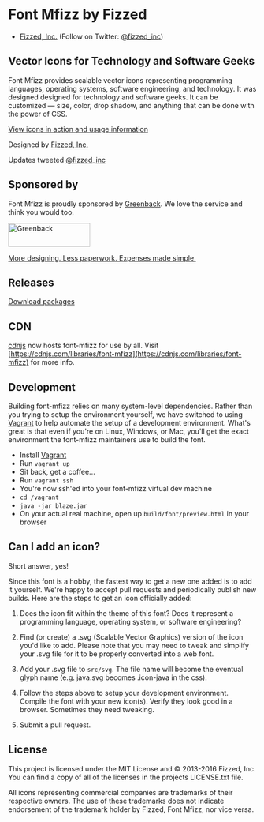 Font Mfizz by Fizzed
=======================================

 - [Fizzed, Inc.](http://fizzed.com) (Follow on Twitter: [@fizzed_inc](http://twitter.com/fizzed_inc))

## Vector Icons for Technology and Software Geeks

Font Mfizz provides scalable vector icons representing programming languages,
operating systems, software engineering, and technology. It was designed designed
for technology and software geeks. It can be customized — size, color, drop shadow,
and anything that can be done with the power of CSS.

[View icons in action and usage information](http://fizzed.com/oss/font-mfizz)

Designed by [Fizzed, Inc.](http://fizzed.com/)

Updates tweeted [@fizzed_inc](http://twitter.com/fizzed_inc)

## Sponsored by

Font Mfizz is proudly sponsored by <a href="https://www.greenback.com">Greenback</a>.  We love the service and think you would too.

<a href="https://www.greenback.com" title="Greenback - Expenses made simple"><img src="https://www.greenback.com/assets/images/logo-greenback.png" height="48" width="166" alt="Greenback"></a>

<a href="https://www.greenback.com" title="Greenback - Expenses made simple">More designing. Less paperwork. Expenses made simple.</a>

## Releases

[Download packages](https://github.com/fizzed/font-mfizz/releases)

## CDN

[cdnjs](https://cdnjs.com) now hosts font-mfizz for use by all. Visit [https://cdnjs.com/libraries/font-mfizz](https://cdnjs.com/libraries/font-mfizz) for more info.

## Development

Building font-mfizz relies on many system-level dependencies.  Rather than you
trying to setup the environment yourself, we have switched to using
[Vagrant](https://www.vagrantup.com/) to help automate the setup of a development environment.
What's great is that even if you're on Linux, Windows, or Mac, you'll get the exact
environment the font-mfizz maintainers use to build the font.

 * Install [Vagrant](https://www.vagrantup.com/)
 * Run `vagrant up`
 * Sit back, get a coffee...
 * Run `vagrant ssh`
 * You're now ssh'ed into your font-mfizz virtual dev machine
 * `cd /vagrant`
 * `java -jar blaze.jar`
 * On your actual real machine, open up `build/font/preview.html` in your browser

## Can I add an icon?

Short answer, yes!

Since this font is a hobby, the fastest way to get a new one added is to add it
yourself.  We're happy to accept pull requests and periodically publish new builds. 
Here are the steps to get an icon officially added:

1. Does the icon fit within the theme of this font?  Does it represent a programming language,
operating system, or software engineering?

2. Find (or create) a .svg (Scalable Vector Graphics) version of the icon you'd like to add.
Please note that you may need to tweak and simplify your .svg file for it to be properly
converted into a web font.

3. Add your .svg file to `src/svg`. The file name will become the eventual glyph name (e.g. java.svg
becomes .icon-java in the css).

4. Follow the steps above to setup your development environment.  Compile the font with your
   new icon(s).  Verify they look good in a browser.  Sometimes they need tweaking.

5. Submit a pull request.

## License

This project is licensed under the MIT License and © 2013-2016 Fizzed, Inc. You can find a copy of
all of the licenses in the projects LICENSE.txt file.

All icons representing commercial companies are trademarks of their respective owners. The use of
these trademarks does not indicate endorsement of the trademark holder by Fizzed, Font Mfizz, nor
vice versa.

